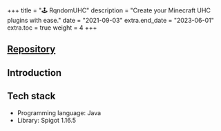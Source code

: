 +++
title = "🕹️ RqndomUHC"
description = "Create your Minecraft UHC plugins with ease."
date = "2021-09-03"
extra.end_date = "2023-06-01"
extra.toc = true
weight = 4
+++

## [Repository](https://github.com/paulcomte/RqndomUHC-API)

## Introduction

## Tech stack
 - Programming language: Java
 - Library: Spigot 1.16.5
